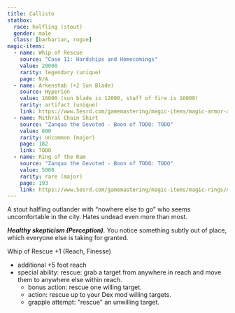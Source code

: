 ```yaml
---
title: Callisto
statbox:
  race: halfling (stout)
  gender: male
  class: [barbarian, rogue]
magic-items:
  - name: Whip of Rescue
    source: "Case 11: Hardships and Homecomings"
    value: 20000
    rarity: legendary (unique)
    page: N/A
  - name: Arkenstab (+2 Sun Blade)
    source: Hyperion
    value: 16000 (sun blade is 12000, staff of fire is 16000)
    rarity: artifact (unique)
    link: https://www.5esrd.com/gamemastering/magic-items/magic-armor-and-weapons/#Sun_Blade
  - name: Mithral Chain Shirt
    source: "Zanqaa the Devoted - Boon of TODO: TODO"
    value: 800
    rarity: uncommon (major)
    page: 182
    link: TODO
  - name: Ring of the Ram
    source: "Zanqaa the Devoted - Boon of TODO: TODO"
    value: 5000
    rarity: rare (major)
    page: 193
    link: https://www.5esrd.com/gamemastering/magic-items/magic-rings/#Ring_of_the_Ram
---
```


A stout halfling outlander with “nowhere else to go” who seems uncomfortable in the city. Hates undead even more than most.

***Healthy skepticism (Perception).*** You notice something subtly out of place, which everyone else is taking for granted.

Whip of Rescue +1 (Reach, Finesse)
* additional +5 foot reach
* special ability: rescue: grab a target from anywhere in reach and move them to anywhere else within reach.
  * bonus action: rescue one willing target.
  * action: rescue up to your Dex mod willing targets.
  * grapple attempt: "rescue" an unwilling target.
